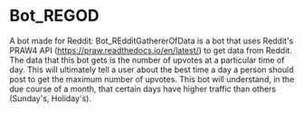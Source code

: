# Bot_REGOD
A bot made for Reddit:
  Bot_REdditGathererOfData is a bot that uses Reddit's PRAW4 API (https://praw.readthedocs.io/en/latest/) to get data from Reddit.
  The data that this bot gets is the number of upvotes at a particular time of day. This will ultimately tell a user about the 
  best time a day a person should post to get the maximum number of upvotes. This bot will understand, in the due course of a month, 
  that certain days have higher traffic than others (Sunday's, Holiday's). 
